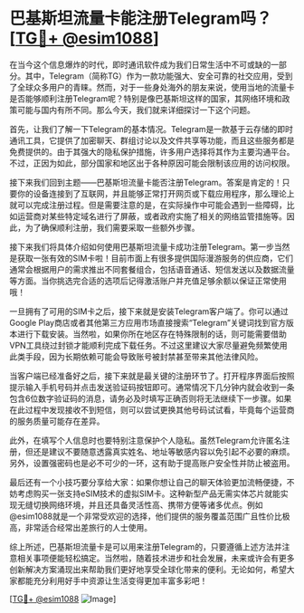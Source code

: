 # 巴基斯坦流量卡能注册Telegram吗？[[TG💪+ @esim1088](https://t.me/s/esim1088)]

在当今这个信息爆炸的时代，即时通讯软件成为我们日常生活中不可或缺的一部分。其中，Telegram（简称TG）作为一款功能强大、安全可靠的社交应用，受到了全球众多用户的青睐。然而，对于一些身处海外的朋友来说，使用当地的流量卡是否能够顺利注册Telegram呢？特别是像巴基斯坦这样的国家，其网络环境和政策可能与国内有所不同。那么今天，我们就来详细探讨一下这个问题。

首先，让我们了解一下Telegram的基本情况。Telegram是一款基于云存储的即时通讯工具，它提供了加密聊天、群组讨论以及文件共享等功能，而且这些服务都是免费提供的。由于其强大的隐私保护措施，许多用户选择将其作为主要沟通平台。不过，正因为如此，部分国家和地区出于各种原因可能会限制该应用的访问权限。

接下来我们回到主题——巴基斯坦流量卡能否注册Telegram。答案是肯定的！只要你的设备连接到了互联网，并且能够正常打开网页或下载应用程序，那么理论上就可以完成注册过程。但是需要注意的是，在实际操作中可能会遇到一些障碍，比如运营商对某些特定域名进行了屏蔽，或者政府实施了相关的网络监管措施等。因此，为了确保顺利注册，我们需要采取一些额外步骤。

接下来我们将具体介绍如何使用巴基斯坦流量卡成功注册Telegram。第一步当然是获取一张有效的SIM卡啦！目前市面上有很多提供国际漫游服务的供应商，它们通常会根据用户的需求推出不同套餐组合，包括语音通话、短信发送以及数据流量等方面。当你挑选完合适的选项后记得激活账户并充值足够余额以保证正常使用哦！

一旦拥有了可用的SIM卡之后，接下来就是安装Telegram客户端了。你可以通过Google Play商店或者其他第三方应用市场直接搜索“Telegram”关键词找到官方版本进行下载安装。当然啦，如果你所在地区存在特殊限制的话，则可能需要借助VPN工具绕过封锁才能顺利完成下载任务。不过这里建议大家尽量避免频繁使用此类手段，因为长期依赖可能会导致账号被封禁甚至带来其他法律风险。

当客户端已经准备好之后，接下来就是最关键的注册环节了。打开程序界面后按照提示输入手机号码并点击发送验证码按钮即可。通常情况下几分钟内就会收到一条包含6位数字验证码的消息，请务必及时填写正确否则将无法继续下一步骤。如果在此过程中发现接收不到短信，则可以尝试更换其他号码试试看，毕竟每个运营商的服务质量可能存在差异。

此外，在填写个人信息时也要特别注意保护个人隐私。虽然Telegram允许匿名注册，但还是建议不要随意透露真实姓名、地址等敏感内容以免引起不必要的麻烦。另外，设置强密码也是必不可少的一环，这有助于提高账户安全性并防止被盗用。

最后还有一个小技巧要分享给大家：如果你想让自己的聊天体验更加流畅便捷，不妨考虑购买一张支持eSIM技术的虚拟SIM卡。这种新型产品无需实体芯片就能实现无缝切换网络环境，并且还具备灵活性高、携带方便等诸多优点。例如@esim1088就是一个非常受欢迎的选择，他们提供的服务覆盖范围广且性价比极高，非常适合经常出差旅行的人士使用。

综上所述，巴基斯坦流量卡是可以用来注册Telegram的，只要遵循上述方法并注意相关事项便能轻松搞定。当然啦，随着技术进步和社会发展，未来或许会有更多创新解决方案涌现出来帮助我们更好地享受全球化带来的便利。无论如何，希望大家都能充分利用好手中资源让生活变得更加丰富多彩吧！

[[TG💪+ @esim1088](https://t.me/s/esim1088) ![Image](https://i.postimg.cc/4NQfJmqS/Snipaste-2025-05-13-00-14-12.png)]